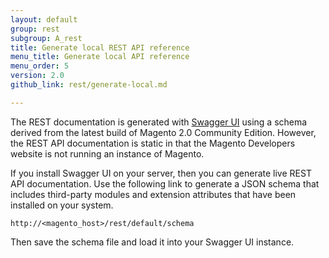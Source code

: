 ```yaml
---
layout: default
group: rest
subgroup: A_rest
title: Generate local REST API reference
menu_title: Generate local API reference
menu_order: 5
version: 2.0
github_link: rest/generate-local.md

---
```


The REST documentation is generated with [Swagger UI](http://swagger.io) using a schema derived from the latest build of Magento 2.0 Community Edition. However, the REST API documentation is static in that the Magento Developers website is not running an instance of Magento.

If you install Swagger UI on your server, then you can generate live REST API documentation. Use the following link to generate a JSON schema that includes third-party modules and extension attributes that have been installed on your system. 

`http://<magento_host>/rest/default/schema`

Then save the schema file and load it into your Swagger UI instance.
